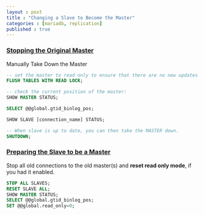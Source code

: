 ```yaml
---
layout : post
title : "Changing a Slave to Become the Master"
categories : [mariadb, replication]
published : true
---
```


### [Stopping the Original Master][0]
Manually Take Down the Master

```sql
-- set the master to read only to ensure that there are no new updates on the master
FLUSH TABLES WITH READ LOCK;

-- check the current position of the master:
SHOW MASTER STATUS;

SELECT @@global.gtid_binlog_pos;

SHOW SLAVE [connection_name] STATUS;

-- When slave is up to date, you can then take the MASTER down.
SHUTDOWN;
```


### [Preparing the Slave to be a Master][1]
Stop all old connections to the old master(s) and **reset read only mode**, if you had it enabled.
```sql
STOP ALL SLAVES;
RESET SLAVE ALL;
SHOW MASTER STATUS;
SELECT @@global.gtid_binlog_pos;
SET @@global.read_only=0;
```

[0]: https://mariadb.com/kb/en/changing-a-slave-to-become-the-master/#stopping-the-original-master "Stopping the Original Master"

[1]: https://mariadb.com/kb/en/changing-a-slave-to-become-the-master/#preparing-the-slave-to-be-a-master "Preparing the Slave to be a Master"
